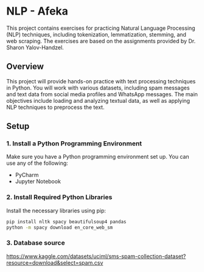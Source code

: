 # NLP - Afeka

This project contains exercises for practicing Natural Language Processing (NLP) techniques, including tokenization, lemmatization, stemming, and web scraping. The exercises are based on the assignments provided by Dr. Sharon Yalov-Handzel.

## Overview

This project will provide hands-on practice with text processing techniques in Python. You will work with various datasets, including spam messages and text data from social media profiles and WhatsApp messages. The main objectives include loading and analyzing textual data, as well as applying NLP techniques to preprocess the text.

## Setup

### 1. Install a Python Programming Environment

Make sure you have a Python programming environment set up. You can use any of the following:
- PyCharm
- Jupyter Notebook

### 2. Install Required Python Libraries

Install the necessary libraries using pip:
```bash
pip install nltk spacy beautifulsoup4 pandas
python -m spacy download en_core_web_sm
```

### 3. Database source
https://www.kaggle.com/datasets/uciml/sms-spam-collection-dataset?resource=download&select=spam.csv